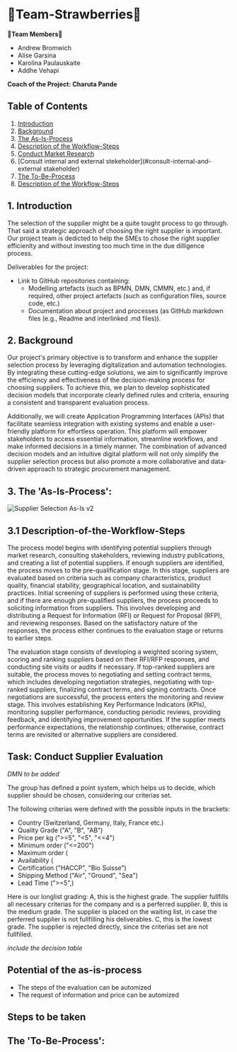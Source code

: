 # :strawberry:Team-Strawberries:strawberry:
**:handshake:Team Members:handshake:**
 * Andrew Bromwich
 * Alise Garsina 
 * Karolina Paulauskaite 
 * Addhe Vehapi 

**Coach of the Project: Charuta Pande** 

## Table of Contents
1. [Introduction](introduction)
2. [Background](background)
3. [The As-Is-Process](#the-as-is-process)
4. [Description of the Workflow-Steps](#Description-of-the-Workflow-Steps)
5. [Conduct Market Research](#Conduct-market-research)
6. [Consult internal and external stekeholder](#consult-internal-and-external stakeholder)
7. [The To-Be-Process](#the-to-be-process)
8. [Description of the Workflow-Steps](#Description-of-the-Workflow-Steps)


## 1. Introduction
The selection of the supplier might be a quite tought process to go through. That said a strategic approach of choosing the right supplier is important. Our project team is dedicted to help the SMEs to chose the right supplier efficienlty and without investing too much time in the due dilligence process. 

Deliverables for the project: 
* Link to GitHub repositories containing:
  * Modelling artefacts (such as BPMN, DMN, CMMN, etc.) and, if required, other project artefacts (such as configuration files, source code, etc.)
  * Documentation about project and processes (as GitHub markdown files (e.g., Readme and interlinked .md files)).


## 2. Background
Our project's primary objective is to transform and enhance the supplier selection process by leveraging digitalization and automation technologies. By integrating these cutting-edge solutions, we aim to significantly improve the efficiency and effectiveness of the decision-making process for choosing suppliers. To achieve this, we plan to develop sophisticated decision models that incorporate clearly defined rules and criteria, ensuring a consistent and transparent evaluation process.

Additionally, we will create Application Programming Interfaces (APIs) that facilitate seamless integration with existing systems and enable a user-friendly platform for effortless operation. This platform will empower stakeholders to access essential information, streamline workflows, and make informed decisions in a timely manner. The combination of advanced decision models and an intuitive digital platform will not only simplify the supplier selection process but also promote a more collaborative and data-driven approach to strategic procurement management.


## 3. The 'As-Is-Process':

![Supplier Selection As-Is v2](https://user-images.githubusercontent.com/127504098/232316079-b0c1c2c4-e8f4-43ec-a95d-307f15135c94.png)


## 3.1 Description-of-the-Workflow-Steps
The process model begins with identifying potential suppliers through market research, consulting stakeholders, reviewing industry publications, and creating a list of potential suppliers. If enough suppliers are identified, the process moves to the pre-qualification stage. In this stage, suppliers are evaluated based on criteria such as company characteristics, product quality, financial stability, geographical location, and sustainability practices. Initial screening of suppliers is performed using these criteria, and if there are enough pre-qualified suppliers, the process proceeds to soliciting information from suppliers. This involves developing and distributing a Request for Information (RFI) or Request for Proposal (RFP), and reviewing responses. Based on the satisfactory nature of the responses, the process either continues to the evaluation stage or returns to earlier steps.

The evaluation stage consists of developing a weighted scoring system, scoring and ranking suppliers based on their RFI/RFP responses, and conducting site visits or audits if necessary. If top-ranked suppliers are suitable, the process moves to negotiating and setting contract terms, which includes developing negotiation strategies, negotiating with top-ranked suppliers, finalizing contract terms, and signing contracts. Once negotiations are successful, the process enters the monitoring and review stage. This involves establishing Key Performance Indicators (KPIs), monitoring supplier performance, conducting periodic reviews, providing feedback, and identifying improvement opportunities. If the supplier meets performance expectations, the relationship continues; otherwise, contract terms are revisited or alternative suppliers are considered.


## Task: Conduct Supplier Evaluation

*DMN to be added*

The group has defined a point system, which helps us to decide, which supplier should be chosen, considering our criterias set.

The following criterias were defined with the possible inputs in the brackets:

* Country (Switzerland, Germany, Italy, France etc.)
* Quality Grade ("A", "B", "AB")
* Price per kg (">=5", "<5", "<=4") 
* Minimum order ("<=200")
* Maximum order (
* Availability (
* Certification ("HACCP", "Bio Suisse")
* Shipping Method ("Air", "Ground", "Sea")
* Lead Time (">=5",)

Here is our longlist grading:
A, this is the highest grade. The supplier fullfills all necessary criterias for the company and is a perferred supplier.
B, this is the medium grade. The supplier is placed on the waiting list, in case the perferred supplier is not fullfilling his deliverables.
C, this is the lowest grade. The supplier is rejected directly, since the criterias set are not fullfilled.

*include the decision table*



## Potential of the as-is-process

* The steps of the evaluation can be automized 
* The request of information and price can be automized


## Steps to be taken


## The 'To-Be-Process':


